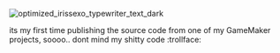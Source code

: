 ![optimized_irissexo_typewriter_text_dark](https://github.com/Irissexo/Navie_src/assets/72621621/b9961ca0-b44d-43ae-ae2e-a0b1eeaf2826)

its my first time publishing the source code from one of my GameMaker projects, soooo.. dont mind my shitty code :trollface:

